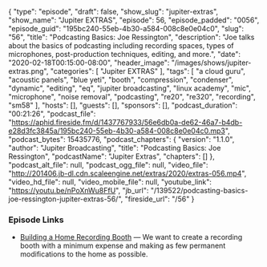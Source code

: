 {
  "type": "episode",
  "draft": false,
  "show_slug": "jupiter-extras",
  "show_name": "Jupiter EXTRAS",
  "episode": 56,
  "episode_padded": "0056",
  "episode_guid": "195bc240-55eb-4b30-a584-008c8e0e04c0",
  "slug": "56",
  "title": "Podcasting Basics: Joe Ressington",
  "description": "Joe talks about the basics of podcasting including recording spaces, types of microphones, post-production techniques, editing, and more.",
  "date": "2020-02-18T00:15:00-08:00",
  "header_image": "/images/shows/jupiter-extras.png",
  "categories": [
    "Jupiter EXTRAS"
  ],
  "tags": [
    "a cloud guru",
    "acoustic panels",
    "blue yeti",
    "booth",
    "compression",
    "condenser",
    "dynamic",
    "editing",
    "eq",
    "jupiter broadcasting",
    "linux academy",
    "mic",
    "microphone",
    "noise removal",
    "podcasting",
    "re20",
    "re320",
    "recording",
    "sm58"
  ],
  "hosts": [],
  "guests": [],
  "sponsors": [],
  "podcast_duration": "00:21:26",
  "podcast_file": "https://aphid.fireside.fm/d/1437767933/56e6db0a-de62-46a7-b4db-e28d3fc3845a/195bc240-55eb-4b30-a584-008c8e0e04c0.mp3",
  "podcast_bytes": 15435776,
  "podcast_chapters": {
    "version": "1.1.0",
    "author": "Jupiter Broadcasting",
    "title": "Podcasting Basics: Joe Ressington",
    "podcastName": "Jupiter Extras",
    "chapters": []
  },
  "podcast_alt_file": null,
  "podcast_ogg_file": null,
  "video_file": "http://201406.jb-dl.cdn.scaleengine.net/extras/2020/extras-056.mp4",
  "video_hd_file": null,
  "video_mobile_file": null,
  "youtube_link": "https://youtu.be/nPoXnWu8FfU",
  "jb_url": "/139522/podcasting-basics-joe-ressington-jupiter-extras-56/",
  "fireside_url": "/56"
}


### Episode Links

  * [Building a Home Recording Booth](https://fridaystream.com/articles/building-a-home-recording-booth "Building a Home Recording Booth") — We want to create a recording booth with a minimum expense and making as few permanent modifications to the home as possible.


